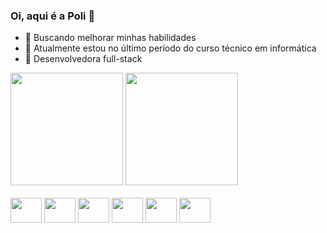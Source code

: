 ### Oi, aqui é a Poli 👻

- 🌱 Buscando melhorar minhas habilidades
- 👾 Atualmente estou no último período do curso técnico em informática  
- 🤯 Desenvolvedora full-stack


<div>
  <img height= '180em'src='https://github-readme-stats.vercel.app/api?username=poliana-dev&show_icons=true&theme=dracula'>
  <img height= '180em' src='https://github-readme-stats.vercel.app/api/top-langs/?username=poliana-dev&layout=compact&langs_count=16&theme=dracula'>
</div>

<div style="display:inline_block"><br/>
  <img align='center' height='40' width='50' src="https://cdn.jsdelivr.net/gh/devicons/devicon@latest/icons/python/python-original.svg" />
  <img align='center' height='40' width='50' src="https://cdn.jsdelivr.net/gh/devicons/devicon@latest/icons/javascript/javascript-original.svg" />
  <img align='center' height='40' width='50' src="https://cdn.jsdelivr.net/gh/devicons/devicon@latest/icons/html5/html5-original.svg" />
  <img align='center' height='40' width='50' src="https://cdn.jsdelivr.net/gh/devicons/devicon@latest/icons/css3/css3-original.svg" />
  <img align='center' height='40' width='50' src="https://cdn.jsdelivr.net/gh/devicons/devicon@latest/icons/php/php-original.svg" />
  <img align='center' height='40' width='50' src="https://cdn.jsdelivr.net/gh/devicons/devicon@latest/icons/django/django-plain-wordmark.svg" />

</div>

